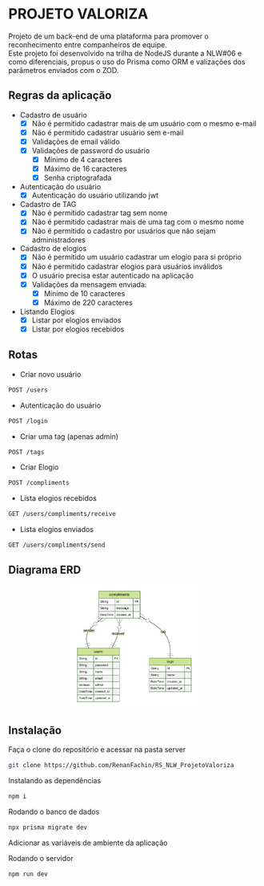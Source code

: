 # PROJETO VALORIZA
Projeto de um back-end de uma plataforma para promover o reconhecimento entre companheiros de equipe.<br>
Este projeto foi desenvolvido na trilha de NodeJS durante a NLW#06 e como diferenciais, propus o uso do Prisma como ORM e valizações dos parâmetros enviados com o ZOD.

## Regras da aplicação
- Cadastro de usuário<br>
    - [x] Não é permitido cadastrar mais de um usuário com o mesmo e-mail
    - [x] Não é permitido cadastrar usuário sem e-mail
    - [x] Validações de email válido
    - [x] Validações de password do usuário
        - [x] Mínimo de 4 caracteres
        - [x] Máximo de 16 caracteres
        - [x] Senha criptografada

- Autenticação do usuário<br>
    - [x] Autenticação do usuário utilizando jwt

- Cadastro de TAG<br>
    - [x] Não é permitido cadastrar tag sem nome
    - [x] Não é permitido cadastrar mais de uma tag com o mesmo nome
    - [x] Não é permitido o cadastro por usuários que não sejam administradores

- Cadastro de elogios<br>
    - [x] Não é permitido um usuário cadastrar um elogio para si próprio
    - [x] Não é permitido cadastrar elogios para usuários inválidos
    - [x] O usuário precisa estar autenticado na aplicação
    - [x] Validações da mensagem enviada:
        - [x] Mínimo de 10 caracteres
        - [x] Máximo de 220 caracteres

- Listando Elogios
    - [x] Listar por elogios enviados
    - [x] Listar por elogios recebidos

## Rotas
- Criar novo usuário
```bash
POST /users
```

- Autenticação do usuário
```bash
POST /login
```

- Criar uma tag (apenas admin)
```bash
POST /tags
```

- Criar Elogio
```bash
POST /compliments
```

- Lista elogios recebidos
```bash
GET /users/compliments/receive
```

- Lista elogios enviados
```bash
GET /users/compliments/send
```


## Diagrama ERD
<div align="center">
    <img width="50%" alt="Diagrama ERD" src="./prisma/ERD.svg">
</div>


## Instalação
Faça o clone do repositório e acessar na pasta server

```bash
git clone https://github.com/RenanFachin/RS_NLW_ProjetoValoriza
```

Instalando as dependências
```bash
npm i
```

Rodando o banco de dados
```bash
npx prisma migrate dev
```

Adicionar as variáveis de ambiente da aplicação

Rodando o servidor
```bash
npm run dev
```